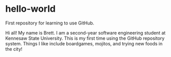 # hello-world
First repository for learning to use GitHub.

Hi all! My name is Brett. I am a second-year software engineering student at Kennesaw State University. 
This is my first time using the GitHub repository system.
Things I like include boardgames, mojitos, and trying new foods in the city!
